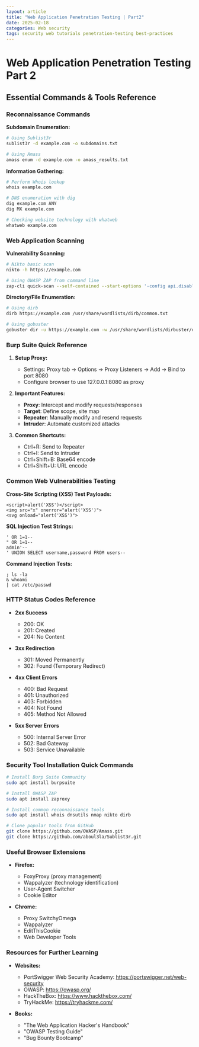 ```yaml
---
layout: article
title: "Web Application Penetration Testing | Part2"
date: 2025-02-18
categories: Web security
tags: security web tutorials penetration-testing best-practices
---
```


# Web Application Penetration Testing Part 2
## Essential Commands & Tools Reference

### Reconnaissance Commands

**Subdomain Enumeration:**
```bash
# Using Sublist3r
sublist3r -d example.com -o subdomains.txt

# Using Amass
amass enum -d example.com -o amass_results.txt
```

**Information Gathering:**
```bash
# Perform Whois lookup
whois example.com

# DNS enumeration with dig
dig example.com ANY
dig MX example.com

# Checking website technology with whatweb
whatweb example.com
```

### Web Application Scanning

**Vulnerability Scanning:**
```bash
# Nikto basic scan
nikto -h https://example.com

# Using OWASP ZAP from command line
zap-cli quick-scan --self-contained --start-options '-config api.disablekey=true' https://example.com
```

**Directory/File Enumeration:**
```bash
# Using dirb
dirb https://example.com /usr/share/wordlists/dirb/common.txt

# Using gobuster
gobuster dir -u https://example.com -w /usr/share/wordlists/dirbuster/directory-list-2.3-medium.txt
```

### Burp Suite Quick Reference

1. **Setup Proxy:**
   - Settings: Proxy tab → Options → Proxy Listeners → Add → Bind to port 8080
   - Configure browser to use 127.0.0.1:8080 as proxy

2. **Important Features:**
   - **Proxy**: Intercept and modify requests/responses
   - **Target**: Define scope, site map
   - **Repeater**: Manually modify and resend requests
   - **Intruder**: Automate customized attacks

3. **Common Shortcuts:**
   - Ctrl+R: Send to Repeater
   - Ctrl+I: Send to Intruder
   - Ctrl+Shift+B: Base64 encode
   - Ctrl+Shift+U: URL encode

### Common Web Vulnerabilities Testing

**Cross-Site Scripting (XSS) Test Payloads:**
```
<script>alert('XSS')</script>
<img src="x" onerror="alert('XSS')">
<svg onload="alert('XSS')">
```

**SQL Injection Test Strings:**
```
' OR 1=1--
" OR 1=1--
admin'--
' UNION SELECT username,password FROM users--
```

**Command Injection Tests:**
```
; ls -la
& whoami
| cat /etc/passwd
```

### HTTP Status Codes Reference

- **2xx Success**
  - 200: OK
  - 201: Created
  - 204: No Content

- **3xx Redirection**
  - 301: Moved Permanently
  - 302: Found (Temporary Redirect)

- **4xx Client Errors**
  - 400: Bad Request
  - 401: Unauthorized
  - 403: Forbidden
  - 404: Not Found
  - 405: Method Not Allowed

- **5xx Server Errors**
  - 500: Internal Server Error
  - 502: Bad Gateway
  - 503: Service Unavailable

### Security Tool Installation Quick Commands

```bash
# Install Burp Suite Community
sudo apt install burpsuite

# Install OWASP ZAP
sudo apt install zaproxy

# Install common reconnaissance tools
sudo apt install whois dnsutils nmap nikto dirb

# Clone popular tools from GitHub
git clone https://github.com/OWASP/Amass.git
git clone https://github.com/aboul3la/Sublist3r.git
```

### Useful Browser Extensions

- **Firefox:**
  - FoxyProxy (proxy management)
  - Wappalyzer (technology identification)
  - User-Agent Switcher
  - Cookie Editor

- **Chrome:**
  - Proxy SwitchyOmega
  - Wappalyzer
  - EditThisCookie
  - Web Developer Tools

### Resources for Further Learning

- **Websites:**
  - PortSwigger Web Security Academy: https://portswigger.net/web-security
  - OWASP: https://owasp.org/
  - HackTheBox: https://www.hackthebox.com/
  - TryHackMe: https://tryhackme.com/

- **Books:**
  - "The Web Application Hacker's Handbook"
  - "OWASP Testing Guide"
  - "Bug Bounty Bootcamp"